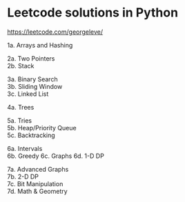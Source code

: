 # Leetcode solutions in Python
https://leetcode.com/georgeleve/

1a. Arrays and Hashing

2a. Two Pointers  
2b. Stack  

3a. Binary Search  
3b. Sliding Window  
3c. Linked List  

4a. Trees  

5a. Tries  
5b. Heap/Priority Queue   
5c. Backtracking  

6a. Intervals  
6b. Greedy
6c. Graphs
6d. 1-D DP  

7a. Advanced Graphs  
7b. 2-D DP  
7c. Bit Manipulation  
7d. Math & Geometry  
